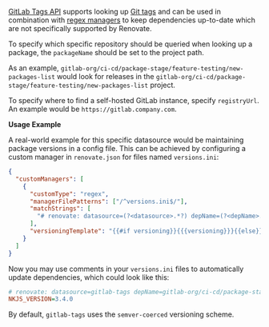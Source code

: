 [GitLab Tags API](https://docs.gitlab.com/ee/api/tags.html) supports looking up [Git tags](https://docs.gitlab.com/ee/topics/git/tags.html#tags) and can be used in combination with [regex managers](../../manager/regex/index.md) to keep dependencies up-to-date which are not specifically supported by Renovate.

To specify which specific repository should be queried when looking up a package, the `packageName` should be set to the project path.

As an example, `gitlab-org/ci-cd/package-stage/feature-testing/new-packages-list` would look for releases in the `gitlab-org/ci-cd/package-stage/feature-testing/new-packages-list` project.

To specify where to find a self-hosted GitLab instance, specify `registryUrl`. An example would be `https://gitlab.company.com`.

**Usage Example**

A real-world example for this specific datasource would be maintaining package versions in a config file.
This can be achieved by configuring a custom manager in `renovate.json` for files named `versions.ini`:

```json
{
  "customManagers": [
    {
      "customType": "regex",
      "managerFilePatterns": ["/^versions.ini$/"],
      "matchStrings": [
        "# renovate: datasource=(?<datasource>.*?) depName=(?<depName>.*?)( versioning=(?<versioning>.*?))?( registryUrl=(?<registryUrl>.*?))?\\s.*?_VERSION=(?<currentValue>.*)\\s"
      ],
      "versioningTemplate": "{{#if versioning}}{{{versioning}}}{{else}}semver{{/if}}"
    }
  ]
}
```

Now you may use comments in your `versions.ini` files to automatically update dependencies, which could look like this:

```ini
# renovate: datasource=gitlab-tags depName=gitlab-org/ci-cd/package-stage/feature-testing/new-packages-list versioning=semver registryUrl=https://gitlab.com
NKJS_VERSION=3.4.0
```

By default, `gitlab-tags` uses the `semver-coerced` versioning scheme.
